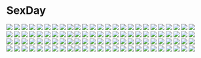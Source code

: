 # SexDay
![](https://konachan.com/image/e32d21fb7a78a6debfbbd279850884a6/Konachan.com%20-%2047704%20badou_nails%20dogs%3A_bullets_%26_carnage%20eyepatch%20gun%20miwa_shirow%20weapon.jpg)
![](https://konachan.com/jpeg/8603859850c64167f933571089bc03b8/Konachan.com%20-%20183153%20game_cg%20gun%20g_yuusuke%20light%20pink_eyes%20pink_hair%20short_hair%20sousyu_sensinkan-gakuen_hachimyoujin%20tatsunobe_ayumi%20weapon.jpg)
![](https://konachan.com/image/06045c867b8a9dfd536d8d55942a9085/Konachan.com%20-%20176862%20abe_nana%20bow%20dress%20elbow_gloves%20futaba_anzu%20gloves%20group%20headband%20honda_mio%20houjou_karen%20idolmaster%20kamiya_nao%20natsu%20sakuma_mayu%20shibuya_rin.jpg)
![](https://konachan.com/image/cbd3767b477e4e31c99eef6b01e6bd35/Konachan.com%20-%2098855%20dress%20kaname_madoka%20mahou_shoujo_madoka_magica%20panties%20red_eyes%20skirt%20twintails%20underwear%20upskirt.jpg)
![](https://konachan.com/image/232da240317b5420b63741e9e4872d53/Konachan.com%20-%2052430%20chouun_shiryuu%20ikkitousen%20ikkitousen_dragon_destiny%20kanu_unchou.jpg)
![](https://konachan.com/image/eccb2427a5fb20b13d176f89ebdbe0e2/Konachan.com%20-%20215632%202girls%20brown_eyes%20brown_hair%20long_hair%20nico_nico_singer%20yuuji_%28yujikazakiri%29.jpg)
![](https://konachan.com/image/75d557aa2433f89fa9a9e5e115a54628/Konachan.com%20-%20260949%202girls%20breasts%20edogawa_roman%20hoodie%20ichinose_shiki%20idolmaster%20naked_shirt%20nipples%20no_bra%20open_shirt%20otokura_yuuki%20panties%20shirt%20underwear.jpg)
![](https://konachan.com/image/bf6b23d98b78b8dd9f3b93132f481fbe/Konachan.com%20-%2099879%20akemi_homura%20blue_eyes%20braids%20glasses%20kaname_madoka%20mahou_shoujo_madoka_magica%20pink_hair%20purple_hair%20school_uniform.jpg)
![](https://konachan.com/image/0e0c3b654df6e3e804c87938a117ba67/Konachan.com%20-%2037327%20chibi%20h2o_%7Efootprints_in_the_sand%7E%20otoha.jpg)
![](https://konachan.com/image/45523926fb0c9c3d0c56178d0209440c/Konachan.com%20-%2053934%20bra%20glasses%20hashimoto_takashi%20shorts%20underwear%20yorihime_nao%20yosuga_no_sora.jpg)
![](https://konachan.com/jpeg/ade7da7efcd02929a9781e0c6c4c091a/Konachan.com%20-%20146199%20ganaha_hibiki%20idolmaster%20kikuchi_makoto%20takatsuki_yayoi.jpg)
![](https://konachan.com/image/7146b275bef6e2771d9fffc0a58a9d74/Konachan.com%20-%20130178%20bow%20breasts%20dragonmaterial%20fujiwara_no_mokou%20long_hair%20nipples%20no_bra%20open_shirt%20red_eyes%20touhou%20white%20white_hair.jpg)
![](https://konachan.com/image/f46c6720e858541e359897d20a1ec6b8/Konachan.com%20-%20117132%20blue_eyes%20long_hair%20megurine_luka%20pink_hair%20sideboob%20sky%20thighhighs%20vocaloid.jpg)
![](https://konachan.com/image/5abb0e2bae8c1c6897de29bfe61a73c1/Konachan.com%20-%20246140%20black_hair%20building%20city%20clouds%20computer%20dreadtie%20garter%20gun%20kneehighs%20original%20short_hair%20signed%20skirt%20sky%20stars%20sunset%20thighhighs%20weapon%20yellow_eyes.jpg)
![](https://konachan.com/image/a769c487ad2e2c2e0fc54f14a1985724/Konachan.com%20-%20295175%20animal_ears%20beniko_%28ymdbnk%29%20breasts%20brown_eyes%20brown_hair%20bunny_ears%20bunnygirl%20cleavage%20gray%20long_hair%20original%20pantyhose%20tail%20wristwear.jpg)
![](https://konachan.com/image/fec64a2eababbdc3372391b0b7776a16/Konachan.com%20-%20291574%20blush%20bow%20breasts%20brown_hair%20cleavage%20close%20dress%20flowers%20ichiyou_moka%20orange_eyes%20wristwear.jpg)
![](https://konachan.com/image/d189a2846102806d26c0350f4de6b584/Konachan.com%20-%2094980%20animal%20chibi%20japanese_clothes%20kagamine_len%20kagamine_rin%20katana%20male%20sword%20tiger%20vocaloid%20weapon.jpg)
![](https://konachan.com/jpeg/6eee417f4d98da2280d38c22d6e070fc/Konachan.com%20-%20228172%20animal_ears%20black_hair%20blush%20bow%20breasts%20cleavage%20collar%20headdress%20inuyama_michiyo%20long_hair%20navel%20red_eyes%20ribbons%20rubi-sama%20skyfish%20wristwear.jpg)
![](https://konachan.com/image/9bbe175214d8fe457829d564cdfcf7c0/Konachan.com%20-%2076409%202girls%20asanagi%20blonde_hair%20blue_hair%20bow%20dress%20fang%20hat%20heart%20long_hair%20red_eyes%20remilia_scarlet%20ribbons%20short_hair%20skirt%20touhou%20vampire%20wings.jpg)
![](https://konachan.com/jpeg/173967a57e33d9b0008eea50eb588adb/Konachan.com%20-%20251464%20bra%20breasts%20building%20game_cg%20inokuma_nonoka%20mochio%20noe_noeru%20panties%20ponytail%20red_eyes%20red_hair%20see_through%20short_hair%20underwear%20water%20wet.jpg)
![](https://konachan.com/image/f17aae734c88b1232d38fa7dbab06b13/Konachan.com%20-%20153739%20aoi_sena%20black_hair%20blue_hair%20brown_hair%20chaos%3Bhead%20gray_hair%20group%20long_hair%20pantyhose%20pink_hair%20short_hair%20sword%20thighhighs%20tie%20twintails%20weapon.jpg)
![](https://konachan.com/jpeg/1aa44c153b7652de685e8486a19c8d83/Konachan.com%20-%20218946%20blonde_hair%20drink%20ellen_baker%20green_eyes%20meth_%28emethmeth%29%20new_horizon%20ponytail%20skirt%20third-party_edit%20white.jpg)
![](https://konachan.com/jpeg/32e5d9f135716413f6bf45999dd1032f/Konachan.com%20-%20108909%20blush%20bra%20breasts%20cafe_sourire%20censored%20cum%20eretto%20game_cg%20green_eyes%20male%20nipples%20open_shirt%20pink_hair%20sex%20shirt%20spread_legs%20underwear.jpg)
![](https://konachan.com/image/b8f1a52641bde9e814a134b44857ec96/Konachan.com%20-%2057920%20bra%20izayoi_sakuya%20maid%20motomiya_mitsuki%20open_shirt%20panties%20remilia_scarlet%20short_hair%20touhou%20underwear%20vampire%20wings.jpg)
![](https://konachan.com/image/98402728b0183a90f699c930892ada90/Konachan.com%20-%20179520%20armor%20cape%20clouds%20fire%20long_hair%20moon%20night%20original%20pc9527%20pixiv_fantasia%20white_hair.jpg)
![](https://konachan.com/jpeg/e9630a449bb1bd27678e444f9d08f0b1/Konachan.com%20-%20121741%20animal_ears%20black_hair%20blush%20brown_hair%20catgirl%20fang%20long_hair%20maid%20ponytail%20purple_eyes%20red_eyes%20red_hair%20thighhighs%20touhou%20twintails%20wink.jpg)
![](https://konachan.com/image/8008873377cd6962cff4e19e104225b8/Konachan.com%20-%2018764%20book%20gloves%20green_eyes%20green_hair%20haga_yui%20jpeg_artifacts%20moon%20panties%20pointed_ears%20ribbons%20thighhighs%20underwear%20wand%20wings.jpg)
![](https://konachan.com/image/bdc1e96cc3f1194c2f719f76191d0666/Konachan.com%20-%20161936%20bow%20cherry_blossoms%20flowers%20hata_no_kokoro%20mask%20nine_%28liuyuhao1992%29%20petals%20pink_hair%20shade%20touhou%20water.jpg)
![](https://konachan.com/image/ed350e06984f82ed252f4a0e5572ebce/Konachan.com%20-%2080531%202girls%20barefoot%20beach%20blue_hair%20blush%20brown_eyes%20brown_hair%20clouds%20green_eyes%20index%20long_hair%20megami%20navel%20ribbons%20scan%20short_hair%20sky%20swimsuit%20water.jpg)
![](https://konachan.com/image/0246da9550ca3a91936ab6a9d5e04289/Konachan.com%20-%20283411%20artoria_pendragon_%28all%29%20blonde_hair%20bow%20braids%20fate_%28series%29%20fate_stay_night%20green_eyes%20lq_saku%20pantyhose%20ribbons%20saber%20shirt%20short_hair%20skirt%20white.jpg)
![](https://konachan.com/image/ae1b650eb2d8181e55ca61ee62805afc/Konachan.com%20-%20142026%20lm7_%28op-center%29%20original%20red_eyes%20tree%20water.jpg)
![](https://konachan.com/image/a7751e0f5a196b3d6f4fddb5004377f4/Konachan.com%20-%20268044%20animal%20bird%20blonde_hair%20blue_eyes%20building%20city%20estrie%20hat%20long_hair%20original%20watermark.jpg)
![](https://konachan.com/image/a6a8b8a1ab14740634230e09b4b49606/Konachan.com%20-%2018211%20disgaea%20flonne%20prinny%20prinny_squad.jpg)
![](https://konachan.com/jpeg/b6bd0e58888ec38548ca31de5547da10/Konachan.com%20-%20246534%202girls%20aliasing%20black_hair%20blonde_hair%20blush%20bow%20brown_eyes%20cape%20fate_%28series%29%20hat%20long_hair%20scarf%20short_hair%20thighhighs%20ura1011%20yellow_eyes.jpg)
![](https://konachan.com/jpeg/d5610ebe613f0e7bc04fc75e058acbe2/Konachan.com%20-%2037792%20clannad%20sakagami_tomoyo%20vector.jpg)
![](https://konachan.com/image/c2c6b9432613d29a6066c69a578ef525/Konachan.com%20-%20255919%20grass%20jittsu%20original%20short_hair%20techgirl.jpg)
![](https://konachan.com/image/4f24fee83414a7acdf3294403701529e/Konachan.com%20-%20243344%20animal%20aqua_eyes%20aqua_hair%20bird%20forest%20original%20short_hair%20subaru_27%20tears%20tree%20wolf.jpg)
![](https://konachan.com/image/acfafde0ea415e7b102b813d74082376/Konachan.com%20-%20134196%20close%20kagamine_rin%20rowya%20vocaloid.jpg)
![](https://konachan.com/jpeg/beea0036e5407e8d987ccf15d5f5ccbf/Konachan.com%20-%20248807%20blonde_hair%20braids%20close%20fate_apocrypha%20fate_%28series%29%20harukon_%28halcon%29%20jeanne_d%27arc_%28fate%29%20long_hair%20panties%20shorts%20thighhighs%20underwear.jpg)
![](https://konachan.com/jpeg/0c41233351a35357f1c32c42d986aa8e/Konachan.com%20-%20103974%20black_hair%20blush%20bra%20game_cg%20long_hair%20mecha-con%21%20narusawa_sora%20onomatope%2A%20open_shirt%20pantyhose%20sakurajima_moe%20underwear.jpg)
![](https://konachan.com/image/196830c2bd7cc31e9cda21cfe2d48173/Konachan.com%20-%20294191%20bondage%20breasts%20nipples%20original%20pussy%20thighhighs%20twintails%20uncensored%20zui_ai_shuang_mawei.jpg)
![](https://konachan.com/image/6c2a60712bd9fb8fb473530952abf7a0/Konachan.com%20-%20254371%20barefoot%20brown_hair%20fan%20legendarysoulii%20orange_eyes%20original%20shade%20short_hair%20summer.jpg)
![](https://konachan.com/jpeg/6ce236aa774b23aa86c6052aabccac0f/Konachan.com%20-%2060333%20ass%20blue_eyes%20blush%20mitsurugi_asuka%20nopan%20panties%20red_hair%20ryohka%20short_hair%20underwear%20wizard_girl_ambitious.jpg)
![](https://konachan.com/jpeg/5236e9714396fa9a05d37210b7bf2604/Konachan.com%20-%2064392%20apron%20blush%20panties%20school_uniform%20thighhighs%20underwear%20yukie.jpg)
![](https://konachan.com/jpeg/c2c95ef2f2ca5c5d68a6b65704813b91/Konachan.com%20-%20266541%20animal_ears%20ass%20black_hair%20bodysuit%20bow%20bunny_ears%20bunnygirl%20collar%20elbow_gloves%20gloves%20pantyhose%20red_eyes%20tail%20thighhighs%20twintails%20white%20yazawa_nico.jpg)
![](https://konachan.com/jpeg/8d4ff36921b09eed0c68f927e70b6fd7/Konachan.com%20-%2047055%20abhar%20bed%20blush%20bra%20breasts%20brown_eyes%20brown_hair%20cameltoe%20game_cg%20misaki_kurehito%20navel%20nipples%20panties%20shirt_lift%20short_hair%20underwear.jpg)
![](https://konachan.com/image/47b2f810cb937c5effc78b715a885a36/Konachan.com%20-%20140770%20bra%20breasts%20chuablesoft%20ginta%20hiiragi_ginga%20long_hair%20nipples%20open_shirt%20panties%20sugar%2Bspice_2%20thighhighs%20twintails%20underwear.jpg)
![](https://konachan.com/image/1cf4542599a50e829a85444ae068972e/Konachan.com%20-%20296305%202girls%20anus%20ass%20ass_grab%20blonde_hair%20censored%20dark_skin%20fate_%28series%29%20hot_melon%20kneehighs%20panties%20panty_pull%20pink_hair%20pussy%20underwear.jpg)
![](https://konachan.com/image/5cc5a69010790bcdcc97133641d8d672/Konachan.com%20-%20263132%20aliasing%20bicolored_eyes%20original%20yoaferia.jpg)
![](https://konachan.com/image/f6147f78623b722341187f28662a2e38/Konachan.com%20-%20178142%202girls%20blue_eyes%20breasts%20brown_hair%20food%20long_hair%20original%20pocky%20scarf%20shoujo_ai%20skirt%20thighhighs%20white%20white_hair%20zettai_ryouiki.jpg)
![](https://konachan.com/image/4740b24fa0ae7af52c0daa53bc56f954/Konachan.com%20-%2068940%20ass%20bed%20blonde_hair%20blue_eyes%20breasts%20happoubi_jin%20kanojo_x_kanojo_x_kanojo%20nipples%20no_bra%20nopan%20orifushi_mafuyu%20ribbons%20thighhighs.jpg)
![](https://konachan.com/image/fbc1fb54aed899a5941d51d14ae3fd07/Konachan.com%20-%20300588%20aqua_eyes%20arisugawa_natsuha%20brown_hair%20harukana_%28harukana_10%29%20idolmaster%20idolmaster_shiny_colors%20long_hair%20valentine.jpg)
![](https://konachan.com/jpeg/447a2ee40f5ee3f0b04770aa57ac6dd8/Konachan.com%20-%20302455%202girls%20animal_ears%20arknights%20blush%20building%20elbow_gloves%20flowers%20gloves%20gray_eyes%20gray_hair%20green_hair%20jakoujika%20long_hair%20red_eyes%20shoujo_ai%20wedding.jpg)
![](https://konachan.com/image/fff4a2a46b7b4ed6159a5d7c6ccf4f92/Konachan.com%20-%20222385%20blush%20brown_eyes%20ekuesu%20eyepatch%20girls_und_panzer%20gun%20kadotani_anzu%20long_hair%20pantyhose%20red_hair%20shorts%20tom_clancy%27s_the_division%20twintails%20weapon.jpg)
![](https://konachan.com/jpeg/3782d05146fd28ffcd71ede3ff870a48/Konachan.com%20-%20232805%202girls%20ass%20bath%20black_hair%20blonde_hair%20blush%20breasts%20censored%20fingering%20game_cg%20hatachi%20long_hair%20navel%20nipples%20nude%20pussy%20short_hair%20wet%20yuri.jpg)
![](https://konachan.com/jpeg/9cd6304061919ab11d0b99754259293b/Konachan.com%20-%20287981%20anthropomorphism%20azur_lane%20bikini%20breasts%20cleavage%20close%20food%20garter%20gijang%20red_eyes%20sunglasses%20swimsuit%20twintails%20white_hair%20wristwear.jpg)
![](https://konachan.com/jpeg/ed3260ae2da27ecef6a269de580f6c10/Konachan.com%20-%20283648%20aqua_eyes%20black_hair%20close%20flowers%20haru_%28re_ilust%29%20original%20rain%20school_uniform%20short_hair%20tears%20water.jpg)
![](https://konachan.com/jpeg/18b46e762592a14f87e96974c5619942/Konachan.com%20-%20114017%20animal_ears%20bunny_ears%20bunnygirl%20charlotte_%28mahou_shoujo_madoka_magica%29%20mahou_shoujo_madoka_magica%20tomoe_mami%20yamasan.jpg)
![](https://konachan.com/jpeg/b25c541a3d6f2f93e639755dbcf058d0/Konachan.com%20-%20306915%20aqua_eyes%20ass%20bath%20bathtub%20blush%20bra%20breasts%20cleavage%20gray_hair%20navel%20original%20panties%20short_hair%20skirt%20thighhighs%20underwear%20watari1118%20water%20white.jpg)
![](https://konachan.com/image/4c62276a5e5615456aab6a6ab54be645/Konachan.com%20-%20132426%20amano_yukiteru%20gasai_yuno%20mirai_nikki.jpg)
![](https://konachan.com/jpeg/49f6fcf11e5dd17c4725f068414d2d13/Konachan.com%20-%20101236%20blonde_hair%20clouds%20hat%20kaguyuu%20moriya_suwako%20purple_eyes%20skirt%20sky%20sunset%20thighhighs%20touhou.jpg)
![](https://konachan.com/image/e5c047092326b863209bdc0931fa309a/Konachan.com%20-%20157197%20animal%20animal_ears%20bell%20blush%20bow%20brown_eyes%20brown_hair%20cat%20catgirl%20chen%20collar%20fang%20hat%20kane-neko%20multiple_tails%20short_hair%20tail%20touhou.jpg)
![](https://konachan.com/jpeg/d61da6b39403670f402837573f271ad2/Konachan.com%20-%2043581%20maid%20marriage_royale%20miku%20miu%20nishimata_aoi%20purple_eyes%20short_hair%20suzuhira_hiro.jpg)
![](https://konachan.com/jpeg/36c46da7313fa9daccfd6a0a69383651/Konachan.com%20-%20180983%20blush%20breasts%20censored%20cum%20game_cg%20koiiro_marriage%20marmalade%20nipples%20pink_hair%20pussy%20pussy_juice%20sasorigatame%20school_uniform%20thighhighs%20twintails.jpg)
![](https://konachan.com/image/390d3ec0349c21fc84b4f047e399c0b2/Konachan.com%20-%2053565%20bakemonogatari%20blue_eyes%20long_hair%20monogatari_%28series%29%20purple_hair%20school_uniform%20senjougahara_hitagi%20skirt%20tagme_%28artist%29%20tie.jpg)
![](https://konachan.com/image/c294a2baf12871b3ff0215b3f6a852f2/Konachan.com%20-%20212447%20aqua_hair%20christmas%20green_eyes%20hatsune_miku%20kyod%2B%20long_hair%20twintails%20vocaloid.jpg)
![](https://konachan.com/jpeg/3f3458541aca6b5feb82413424c5ea3a/Konachan.com%20-%2021879%20azumanga_daioh%20black_eyes%20black_hair%20group%20instrument%20kasuga_ayumu%20mihama_chiyo%20mizuhara_koyomi%20sakaki%20school_uniform%20takino_tomo.jpg)
![](https://konachan.com/image/5a251110a40ceff71448c2f35ae58ad0/Konachan.com%20-%20170713%20aqua_eyes%20aqua_hair%20boots%20chain%20cross%20garter_belt%20guitar%20headphones%20horns%20instrument%20long_hair%20skirt%20skull%20tattoo%20thighhighs%20twintails%20vocaloid.jpg)
![](https://konachan.com/image/86480df6274addee9b5524e907fe6b55/Konachan.com%20-%2089292%20aoshiki%20dress%20flowers%20megurine_luka%20sword%20vocaloid%20weapon.jpg)
![](https://konachan.com/image/7c3028a61cee38b695ed2ec0b35c0f4f/Konachan.com%20-%2077521%20hatsune_miku%20miku_append%20twintails%20vocaloid.jpg)
![](https://konachan.com/jpeg/248c042da3f4809c66d2a75483121119/Konachan.com%20-%2072053%20aliasing%20close%20kagamine_len%20kagamine_rin%20male%20vocaloid.jpg)
![](https://konachan.com/image/b1c2ccaf84ed34e598193487de5c8cf5/Konachan.com%20-%2067041%20hinamori_amu%20peach-pit%20pink_hair%20shugo_chara%20yellow_eyes.jpg)
![](https://konachan.com/image/44a872c9eaeee442cd460b73b6effffb/Konachan.com%20-%2018886%20ayanami_rei%20neon_genesis_evangelion%20wings.jpg)
![](https://konachan.com/image/0e983478471d63aff2c3483ca0ba5bd1/Konachan.com%20-%2082612%20hatsune_miku%20pink%20ria%20stars%20thighhighs%20twintails%20vocaloid.jpg)
![](https://konachan.com/image/ebec69aa57188b6197596ba3477ada5d/Konachan.com%20-%207995%20halloween%20sumikko_soft%20trick_or_treat.jpg)
![](https://konachan.com/image/df22aac28b748c55aa952e1fce3b110c/Konachan.com%20-%2019085%20gaara%20haku_%28naruto%29%20haruno_sakura%20hatake_kakashi%20hyuuga_hinata%20male%20momochi_zabuza%20naruto%20rock_lee%20uchiha_sasuke%20umino_iruka%20uzumaki_naruto.jpg)
![](https://konachan.com/image/bcce1a8e0b1b87035caa422b50bd9f38/Konachan.com%20-%20125167%20headphones%20kinniku1234%20original%20panties%20school_uniform%20sky%20underwear.jpg)
![](https://konachan.com/jpeg/b6708926de6f04fd1eeceb4bf69f281b/Konachan.com%20-%20185368%20gun_gale_online%20jianmo_sl%20kirigaya_kazuto%20shinon_%28sao%29%20sword_art_online.jpg)
![](https://konachan.com/image/41e78d3b377469e58444fb5e0491e44a/Konachan.com%20-%20292714%20gemi%20motorcycle%20original.jpg)
![](https://konachan.com/image/97aa73a6bcff855afaa7fa84f7a3cc29/Konachan.com%20-%20118478%20anthropomorphism%20blue_eyes%20blue_hair%20breasts%20cleavage%20creeper%20enderman%20gray_hair%20green_hair%20halloween%20hoodie%20ichiyan%20minecraft%20no_bra%20red_eyes.jpg)
![](https://konachan.com/jpeg/25ee6429d4164874851c9c68a499e9cf/Konachan.com%20-%20206661%20blush%20dress%20flowers%20kasako_%28kasu%29%20komeshiro_kasu%20leaves%20long_hair%20original%20red_eyes%20summer_dress%20water%20white_hair%20wristwear.jpg)
![](https://konachan.com/image/cd067a65b4c717a365779dd82c6e437a/Konachan.com%20-%20268254%20ass%20blue_eyes%20blush%20bow%20breasts%20censored%20daiaru%20gloves%20green_eyes%20group%20harem%20long_hair%20nipples%20penis%20pink_hair%20pussy%20sex%20short_hair%20thighhighs%20vampy.jpg)
![](https://konachan.com/image/8f7054c11843f126681bb859772c2116/Konachan.com%20-%2039513%20air_gear%20blue%20glasses%20noyamano_ringo.jpg)
![](https://konachan.com/jpeg/05a2232e8a414ef4422f462787091fe9/Konachan.com%20-%20246849%20brown_hair%20hakurei_reimu%20japanese_clothes%20long_hair%20migataseizixyu%20miko%20ofuda%20red_eyes%20touhou.jpg)
![](https://konachan.com/jpeg/e7ea32c8105f4607e8ceb41083014c0d/Konachan.com%20-%20147730%20akino_subaru%20blue_eyes%20blush%20bra%20breasts%20fingering%20game_cg%20hatsukoi_1_1%20male%20nipples%20open_shirt%20panties%20ponytail%20pussy_juice%20red_hair%20underwear.jpg)
![](https://konachan.com/jpeg/5708d363a76231510c582262d95b8609/Konachan.com%20-%2079393%20bed%20izumi_tsubasu%20mashiroiro_symphony%20phone%20ribbons%20school_uniform%20sena_airi%20thighhighs.jpg)
![](https://konachan.com/jpeg/29ad08000d1a9d1eee8f1ba5c7309fe3/Konachan.com%20-%2069499%20apron%20black_hair%20blush%20brown_eyes%20brown_hair%20computer%20game_cg%20green_eyes%20green_hair%20kawakoshi_saeko%20purple_hair%20ribbons%20skyfish.jpg)
![](https://konachan.com/image/7dc974d2e364de267c19c7870517ba6a/Konachan.com%20-%20165244%20ameto_yuki%20animal_ears%20blush%20breasts%20catgirl%20cleavage%20erect_nipples%20long_hair%20macaron_%28ameto_yuki%29%20necklace%20original%20pink_hair%20twintails%20watermark.jpg)
![](https://konachan.com/image/8e5f6f362401353599475b863cd79d6c/Konachan.com%20-%20127018%20agi_%28holic2007%29%20flowers%20long_hair%20mizki%20orange_eyes%20purple_hair%20vocaloid%20white.jpg)
![](https://konachan.com/image/b1115a1f7beb74dd862046882d5035db/Konachan.com%20-%2059740%20arima_senka%20blush%20bra%20breasts%20brown_hair%20dress%20glasses%20green_eyes%20jpeg_artifacts%20long_hair%20nipples%20original%20panties%20shirt_lift%20underwear.jpg)
![](https://konachan.com/jpeg/ec2363723ed85ca7af760da4a55461ba/Konachan.com%20-%20112079%20animal_ears%20eyepatch%20red_eyes%20siesta00%20umineko_no_naku_koro_ni.jpg)
![](https://konachan.com/jpeg/6cacc061c3fc5c414ecd6dc7c7791018/Konachan.com%20-%20258407%20aek-999_%28girls_frontline%29%20aircell%20animal%20anthropomorphism%20bird%20building%20city%20girls_frontline%20gray_hair%20long_hair%20motorcycle%20ruins%20scenic%20yellow_eyes.jpg)
![](https://konachan.com/image/5df0c37d3d606ded841119f7e4e8948b/Konachan.com%20-%2079727%20black_rock_shooter%20kuroi_mato%20ushas.jpg)
![](https://konachan.com/image/4a3110b01fc24335e2377c34ae172ed6/Konachan.com%20-%20281218%20ass%20brown_eyes%20brown_hair%20clouds%20hiyamizu_yukie%20megami%20misaka_mikoto%20pool%20scan%20school_swimsuit%20short_hair%20sky%20swimsuit%20to_aru_majutsu_no_index.jpg)
![](https://konachan.com/jpeg/9b1e06211551e574e853d68e90bb92de/Konachan.com%20-%20297753%20border_break%20eichi%20navel%20nude%20red_eyes%20ribbons%20tagme_%28character%29%20waifu2x.jpg)
![](https://konachan.com/image/c36ff89516f9e5c3cce7ca2f4ffcf174/Konachan.com%20-%20191431%20athena_%28p%26d%29%20puzzle_%26_dragons%20tienao.jpg)
![](https://konachan.com/image/4c720e4c59da360ae90fdca641ce099b/Konachan.com%20-%20302731%20all_male%20bleach%20hitsugaya_toushirou%20male%20polychromatic%20satsuki_kei.jpg)
![](https://konachan.com/image/298bb4cb64cc8af0114a081c3e3b3772/Konachan.com%20-%20204053%20ass%20bed%20bra%20breasts%20cameltoe%20dark_skin%20garter_belt%20group%20kojima_saya%20nipples%20panties%20scan%20see_through%20stockings%20tagme%20tail%20thighhighs%20underwear.jpg)
![](https://konachan.com/image/57d714434ce6e3e9c22161cf9b03c1ac/Konachan.com%20-%2049694%20alicia_florence%20aria%20aria_pokoteng%20blue%20silhouette.jpg)
![](https://konachan.com/jpeg/867234606a91147f6d9a7b30dd9c0c4d/Konachan.com%20-%2067101%20katana%20long_hair%20purple_eyes%20rokuwata_tomoe%20sword%20touhou%20watatsuki_no_yorihime%20weapon.jpg)
